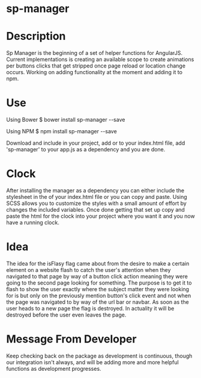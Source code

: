 # sp-manager

# Description
Sp Manager is the beginning of a set of helper functions for AngularJS. Current implementations is creating an available scope
to create animations per buttons clicks that get stripped once page reload or location change occurs. Working on adding functionality at the moment and adding it to npm.

# Use

Using Bower
$ bower install sp-manager --save

Using NPM
$ npm install sp-manager --save

Download and include in your project, add <script type="text/javascript" src="dist/sp-manager.js"></script>
or <script type="text/javascript" src="dist/sp-manager.min.js"></script> to your index.html file, add 'sp-manager'
to your app.js as a dependency and you are done.

# Clock
After installing the manager as a dependency you can either include the stylesheet in the <head></head> of your index.html
file or you can copy and paste. Using SCSS allows you to customize the styles with a small amount of effort by changes the
included variables. Once done getting that set up copy and paste the html for the clock into your project where you want it
and you now have a running clock.

# Idea
The idea for the isFlasy flag came about from the desire to make a certain element on a website flash to catch the
user's attention when they navigated to that page by way of a button click action meaning they were going to the second
page looking for something. The purpose is to get it to flash to show the user exactly where the subject matter they were
looking for is but only on the previously mention button's click event and not when the page was navigated to by way of the
url bar or navbar. As soon as the user heads to a new page the flag is destroyed. In actuality it will be destroyed before
the user even leaves the page.

# Message From Developer
Keep checking back on the package as development is continuous, though our integration isn't always, and will be adding
more and more helpful functions as development progresses.